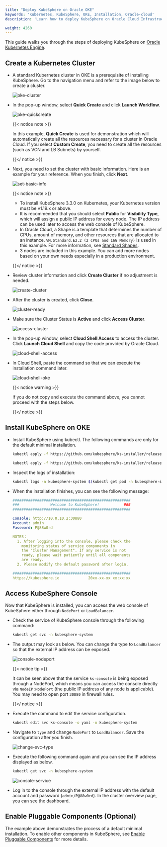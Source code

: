 ```yaml
---
title: "Deploy KubeSphere on Oracle OKE"
keywords: 'Kubernetes, KubeSphere, OKE, Installation, Oracle-cloud'
description: 'Learn how to deploy KubeSphere on Oracle Cloud Infrastructure Container Engine for Kubernetes.'

weight: 4260
---
```


This guide walks you through the steps of deploying KubeSphere on [Oracle Kubernetes Engine](https://www.oracle.com/cloud/compute/container-engine-kubernetes.html).

## Create a Kubernetes Cluster

- A standard Kubernetes cluster in OKE is a prerequisite of installing KubeSphere. Go to the navigation menu and refer to the image below to create a cluster.

  ![oke-cluster](https://ap3.qingstor.com/kubesphere-website/docs/oke-cluster.jpg)

- In the pop-up window, select **Quick Create** and click **Launch Workflow**.

  ![oke-quickcreate](https://ap3.qingstor.com/kubesphere-website/docs/oke-quickcreate.jpg)

  {{< notice note >}}

  In this example, **Quick Create** is used for demonstration which will automatically create all the resources necessary for a cluster in Oracle Cloud. If you select **Custom Create**, you need to create all the resources (such as VCN and LB Subnets) by yourself.

  {{</ notice >}}

- Next, you need to set the cluster with basic information. Here is an example for your reference. When you finish, click **Next**.

  ![set-basic-info](https://ap3.qingstor.com/kubesphere-website/docs/cluster-setting.jpg)

  {{< notice note >}}

  - To install KubeSphere 3.3.0 on Kubernetes, your Kubernetes version must be v1.19.x or above.
  - It is recommended that you should select **Public** for **Visibility Type**, which will assign a public IP address for every node. The IP address can be used later to access the web console of KubeSphere.
  - In Oracle Cloud, a Shape is a template that determines the number of CPUs, amount of memory, and other resources that are allocated to an instance. `VM.Standard.E2.2 (2 CPUs and 16G Memory)` is used in this example. For more information, see [Standard Shapes](https://docs.cloud.oracle.com/en-us/iaas/Content/Compute/References/computeshapes.htm#vmshapes__vm-standard).
  - 3 nodes are included in this example. You can add more nodes based on your own needs especially in a production environment.

  {{</ notice >}}

- Review cluster information and click **Create Cluster** if no adjustment is needed.

  ![create-cluster](https://ap3.qingstor.com/kubesphere-website/docs/create-cluster.jpg)

- After the cluster is created, click **Close**.

  ![cluster-ready](https://ap3.qingstor.com/kubesphere-website/docs/cluster-ready.jpg)

- Make sure the Cluster Status is **Active** and click **Access Cluster**.

  ![access-cluster](https://ap3.qingstor.com/kubesphere-website/docs/access-cluster.jpg)

- In the pop-up window, select **Cloud Shell Access** to access the cluster. Click **Launch Cloud Shell** and copy the code provided by Oracle Cloud.

  ![cloud-shell-access](https://ap3.qingstor.com/kubesphere-website/docs/cloudshell-access.png)

- In Cloud Shell, paste the command so that we can execute the installation command later.

  ![cloud-shell-oke](https://ap3.qingstor.com/kubesphere-website/docs/oke-cloud-shell.png)

  {{< notice warning >}}

  If you do not copy and execute the command above, you cannot proceed with the steps below.

  {{</ notice >}}

## Install KubeSphere on OKE

- Install KubeSphere using kubectl. The following commands are only for the default minimal installation.

  ```bash
  kubectl apply -f https://github.com/kubesphere/ks-installer/releases/download/v3.3.0/kubesphere-installer.yaml

  kubectl apply -f https://github.com/kubesphere/ks-installer/releases/download/v3.3.0/cluster-configuration.yaml
  ```

- Inspect the logs of installation:

  ```bash
  kubectl logs -n kubesphere-system $(kubectl get pod -n kubesphere-system -l app=ks-installer -o jsonpath='{.items[0].metadata.name}') -f
  ```

- When the installation finishes, you can see the following message:

  ```yaml
  #####################################################
  ###              Welcome to KubeSphere!           ###
  #####################################################

  Console: http://10.0.10.2:30880
  Account: admin
  Password: P@88w0rd

  NOTES：
    1. After logging into the console, please check the
      monitoring status of service components in
      the "Cluster Management". If any service is not
      ready, please wait patiently until all components 
      are ready.
    2. Please modify the default password after login.

  #####################################################
  https://kubesphere.io             20xx-xx-xx xx:xx:xx
  ```

## Access KubeSphere Console

Now that KubeSphere is installed, you can access the web console of KubeSphere either through `NodePort` or `LoadBalancer`.

- Check the service of KubeSphere console through the following command:

  ```bash
  kubectl get svc -n kubesphere-system
  ```

- The output may look as below. You can change the type to `LoadBalancer` so that the external IP address can be exposed.

  ![console-nodeport](https://ap3.qingstor.com/kubesphere-website/docs/nodeport-console.jpg)

  {{< notice tip >}}

  It can be seen above that the service `ks-console` is being exposed through a NodePort, which means you can access the console directly via `NodeIP:NodePort` (the public IP address of any node is applicable). You may need to open port `30880` in firewall rules.

  {{</ notice >}}

- Execute the command to edit the service configuration.

  ```bash
  kubectl edit svc ks-console -o yaml -n kubesphere-system
  ```

- Navigate to `type` and change `NodePort` to `LoadBalancer`. Save the configuration after you finish.

  ![change-svc-type](https://ap3.qingstor.com/kubesphere-website/docs/change-service-type.png)

- Execute the following command again and you can see the IP address displayed as below.

  ```bash
  kubectl get svc -n kubesphere-system
  ```

  ![console-service](https://ap3.qingstor.com/kubesphere-website/docs/console-service.png)

- Log in to the console through the external IP address with the default account and password (`admin/P@88w0rd`). In the cluster overview page, you can see the dashboard.

## Enable Pluggable Components (Optional)

The example above demonstrates the process of a default minimal installation. To enable other components in KubeSphere, see [Enable Pluggable Components](../../../pluggable-components/) for more details.
